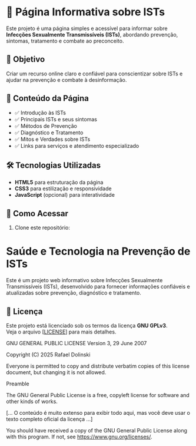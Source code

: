 # 📢 Página Informativa sobre ISTs  

Este projeto é uma página simples e acessível para informar sobre **Infecções Sexualmente Transmissíveis (ISTs)**, abordando prevenção, sintomas, tratamento e combate ao preconceito.  

## 🚀 Objetivo  
Criar um recurso online claro e confiável para conscientizar sobre ISTs e ajudar na prevenção e combate à desinformação.  

## 📑 Conteúdo da Página  
- ✅ Introdução às ISTs  
- ✅ Principais ISTs e seus sintomas  
- ✅ Métodos de Prevenção  
- ✅ Diagnóstico e Tratamento  
- ✅ Mitos e Verdades sobre ISTs  
- ✅ Links para serviços e atendimento especializado  

## 🛠️ Tecnologias Utilizadas  
- **HTML5** para estruturação da página  
- **CSS3** para estilização e responsividade  
- **JavaScript** (opcional) para interatividade  

## 📲 Como Acessar  
1. Clone este repositório:  


# Saúde e Tecnologia na Prevenção de ISTs

Este é um projeto web informativo sobre Infecções Sexualmente Transmissíveis (ISTs), desenvolvido para fornecer informações confiáveis e atualizadas sobre prevenção, diagnóstico e tratamento.

## 📝 Licença

Este projeto está licenciado sob os termos da licença **GNU GPLv3**.  
Veja o arquivo [[LICENSE](https://www.gnu.org/licenses/gpl-3.0.txt)] para mais detalhes.

GNU GENERAL PUBLIC LICENSE
Version 3, 29 June 2007

Copyright (C) 2025 Rafael Dolinski

Everyone is permitted to copy and distribute verbatim copies
of this license document, but changing it is not allowed.

Preamble

The GNU General Public License is a free, copyleft license for
software and other kinds of works.

[... O conteúdo é muito extenso para exibir todo aqui, mas você deve usar o texto completo oficial da licença ...]

You should have received a copy of the GNU General Public License
along with this program. If not, see <https://www.gnu.org/licenses/>.

